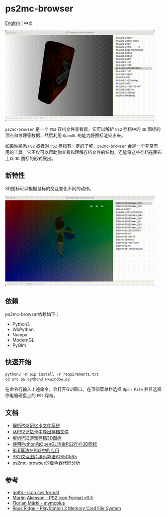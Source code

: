 # ps2mc-browser
[English](README.md) | 中文

![](data/1.gif)

`ps2mc-browser` 是一个 `PS2` 存档文件查看器，它可以解析 `PS2` 存档中的 `3D` 图标的顶点和纹理等数据，然后利用 `OpenGL` 的能力将图标渲染出来。

如果你熟悉 `PS2` 或者对 `PS2` 存档有一定的了解，`ps2mc-browser` 会是一个非常有用的工具。它不仅可以帮助你查看和理解存档文件的结构，还能将这些存档在画布上以 `3D` 图标的形式展出。

## 新特性
3D图标可以根据鼠标的交互变化不同的动作。

![](data/2.gif)

## 依赖
ps2mc-browser依赖如下：
- Python3
- WxPython
- Numpy
- ModernGL
- PyGlm

## 快速开始
```shell
python3 -m pip install -r requirements.txt
cd src && python3 wxwindow.py
```

在命令行输入上述命令，会打开GUI窗口。在顶部菜单栏选择 `Open File` 并且选择你电脑硬盘上的 `PS2` 存档。

## 文档
- [解析PS2记忆卡文件系统](https://babyno.top/posts/2023/09/parsing-ps2-memcard-file-system/)
- [从PS2记忆卡中导出存档文件](https://babyno.top/posts/2023/09/exporting-file-from-ps2-memcard/)
- [解析PS2游戏存档3D图标](https://babyno.top/posts/2023/10/parsing-ps2-3d-icon/)
- [使用Python和OpenGL渲染PS2存档3D图标](https://babyno.top/posts/2023/10/rendering-ps2-3d-icon/)
- [RLE算法在PS2中的应用](https://babyno.top/posts/2023/10/rle-algorithm-in-ps2/)
- [PS2纹理图片编码算法A1B5G5R5](https://babyno.top/posts/2023/10/ps2-texture-encoding-algorithm-a1b5g5r5/)
- [ps2mc-browser的着色器代码分析](https://babyno.top/posts/2023/12/ps2mc-browsers-shader-introduction/)

## 参考
- [gothi - icon.sys format](https://www.ps2savetools.com/documents/iconsys-format/)
- [Martin Akesson - PS2 Icon Format v0.5](http://www.csclub.uwaterloo.ca:11068/mymc/ps2icon-0.5.pdf)
- [Florian Märkl - mymcplus](https://git.sr.ht/~thestr4ng3r/mymcplus)
- [Ross Ridge - PlayStation 2 Memory Card File System](https://www.ps2savetools.com/ps2memcardformat.html)